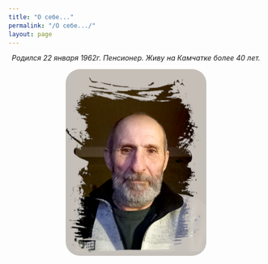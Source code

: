 ```yaml
---
title: "О себе..."
permalink: "/О себе.../"
layout: page
---
```


<style>
p {
  text-align: center
}
img {
    text-align: center; 
    width: 55%;
    border-radius: 28px;
    border-radius: 28px;
}
</style>

<p><em>Родился 22 января 1962г. Пенсионер. Живу на Камчатке более 40 лет.</em></p>

![](/assets/img/20241204-2.jpg)
